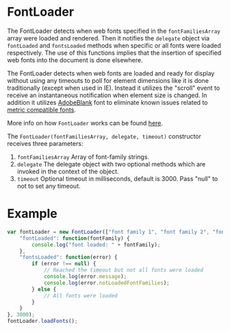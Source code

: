 FontLoader
==========

The FontLoader detects when web fonts specified in the `fontFamiliesArray` array were loaded and rendered. Then it
notifies the `delegate` object via `fontLoaded` and `fontsLoaded` methods when specific or all fonts were
loaded respectively. The use of this functions implies that the insertion of specified web fonts into the
document is done elsewhere.

The FontLoader detects when web fonts are loaded and ready for display without using any timeouts to poll for element 
dimensions like it is done traditionally (except when used in IE). Instead it utilizes the "scroll" event to receive an
instantaneous notification when element size is changed. In addition it utilizes [AdobeBlank][1] font to eliminate known
issues related to [metric compatible fonts][2].

More info on how `FontLoader` works can be found [here][3].

The `FontLoader(fontFamiliesArray, delegate, timeout)` constructor receives three parameters:

1. `fontFamiliesArray` Array of font-family strings.
2. `delegate` The delegate object with two optional methods which are invoked in the context of the object.
3. `timeout` Optional timeout in milliseconds, default is 3000. Pass "null" to not to set any timeout.

Example
=======

```javascript
var fontLoader = new FontLoader(["font family 1", "font family 2", "font family 3"], {
    "fontLoaded": function(fontFamily) {
		console.log("font loaded: " + fontFamily);
	},
    "fontsLoaded": function(error) {
        if (error !== null) {
            // Reached the timeout but not all fonts were loaded
            console.log(error.message);
            console.log(error.notLoadedFontFamilies);
        } else {
            // All fonts were loaded
        }
	}
}, 3000);
fontLoader.loadFonts();
```

[1]: http://blogs.adobe.com/typblography/2013/03/introducing-adobe-blank.html "Introducing Adobe Blank"
[2]: http://en.wikipedia.org/wiki/Typeface#Font_metrics "Font metrics"
[3]: http://smnh.me/web-font-loading-detection-without-timers/ "Web font loading detection, without timers"